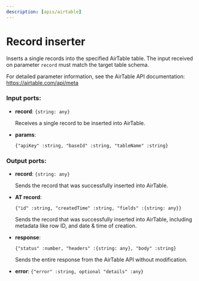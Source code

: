 ```yaml
---
description: [apis/airtable]
---
```


# Record inserter

Inserts a single records into the specified AirTable table.
The input received on parameter `record` must match the target table schema.

For detailed parameter information, see the AirTable API documentation:
https://airtable.com/api/meta

### Input ports:

* __record__: `{string: any}`

    Receives a single record to be inserted into AirTable.


* __params__: 
    ```
    {"apiKey" :string, "baseId" :string, "tableName" :string}
    ```

### Output ports:

* __record__: `{string: any}`

    Sends the record that was successfully inserted into AirTable.


* __AT record__: 
    ```
    {"id" :string, "createdTime" :string, "fields" :{string: any}}
    ```

    Sends the record that was successfully inserted into AirTable, including metadata like row ID, and date & time of creation.


* __response__: 
    ```
    {"status" :number, "headers" :{string: any}, "body" :string}
    ```

    Sends the entire response from the AirTable API without modification.


* __error__: `{"error" :string, optional "details" :any}`

